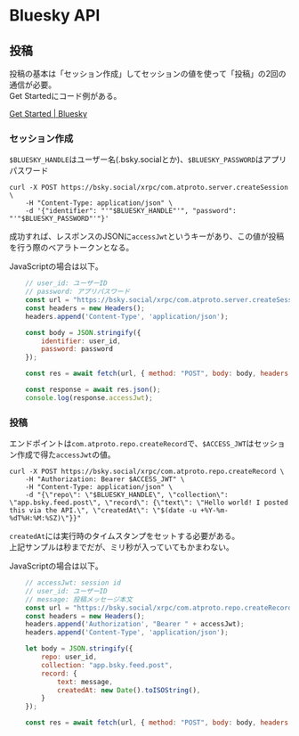 # Bluesky API

## 投稿

投稿の基本は「セッション作成」してセッションの値を使って「投稿」の2回の通信が必要。  
Get Startedにコード例がある。

[Get Started | Bluesky](https://docs.bsky.app/docs/get-started)

### セッション作成

`$BLUESKY_HANDLE`はユーザー名(<your-id>.bsky.socialとか)、`$BLUESKY_PASSWORD`はアプリパスワード

```console
curl -X POST https://bsky.social/xrpc/com.atproto.server.createSession \
    -H "Content-Type: application/json" \
    -d '{"identifier": "'"$BLUESKY_HANDLE"'", "password": "'"$BLUESKY_PASSWORD"'"}'
```

成功すれば、レスポンスのJSONに`accessJwt`というキーがあり、この値が投稿を行う際のベアラトークンとなる。

JavaScriptの場合は以下。

```javascript
    // user_id: ユーザーID
    // password: アプリパスワード
    const url = "https://bsky.social/xrpc/com.atproto.server.createSession";
    const headers = new Headers();
    headers.append('Content-Type', 'application/json');

    const body = JSON.stringify({
        identifier: user_id,
        password: password
    });

    const res = await fetch(url, { method: "POST", body: body, headers: headers });

    const response = await res.json();
    console.log(response.accessJwt);
```

### 投稿

エンドポイントは`com.atproto.repo.createRecord`で、`$ACCESS_JWT`はセッション作成で得た`accessJwt`の値。

```console
curl -X POST https://bsky.social/xrpc/com.atproto.repo.createRecord \
    -H "Authorization: Bearer $ACCESS_JWT" \
    -H "Content-Type: application/json" \
    -d "{\"repo\": \"$BLUESKY_HANDLE\", \"collection\": \"app.bsky.feed.post\", \"record\": {\"text\": \"Hello world! I posted this via the API.\", \"createdAt\": \"$(date -u +%Y-%m-%dT%H:%M:%SZ)\"}}"
```

`createdAt`には実行時のタイムスタンプをセットする必要がある。  
上記サンプルは秒までだが、ミリ秒が入っていてもかまわない。

JavaScriptの場合は以下。

```javascript
    // accessJwt: session id
    // user_id: ユーザーID
    // message: 投稿メッセージ本文
    const url = "https://bsky.social/xrpc/com.atproto.repo.createRecord";
    const headers = new Headers();
    headers.append('Authorization', "Bearer " + accessJwt);
    headers.append('Content-Type', 'application/json');

    let body = JSON.stringify({
        repo: user_id,
        collection: "app.bsky.feed.post",
        record: {
            text: message,
            createdAt: new Date().toISOString(),
        }
    });

    const res = await fetch(url, { method: "POST", body: body, headers: headers });
```
